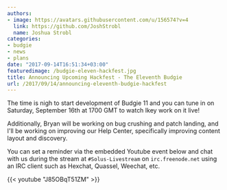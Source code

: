 ```yaml
---
authors:
- image: https://avatars.githubusercontent.com/u/156574?v=4
  link: https://github.com/JoshStrobl
  name: Joshua Strobl
categories:
- budgie
- news
- plans
date: "2017-09-14T16:51:34+03:00"
featuredimage: /budgie-eleven-hackfest.jpg
title: Announcing Upcoming Hackfest - The Eleventh Budgie
url: /2017/09/14/announcing-eleventh-budgie-hackfest
---
```


The time is nigh to start development of Budgie 11 and you can tune in on Saturday, September 16th at 1700 GMT to watch Ikey work on it live!

Additionally, Bryan will be working on bug crushing and patch landing, and I'll be working on improving our Help Center, specifically improving content layout and discovery.

You can set a reminder via the embedded Youtube event below and chat with us during the stream at `#Solus-Livestream` on `irc.freenode.net` using an IRC client such as Hexchat, Quassel, Weechat, etc.

{{< youtube "J85OBqT51ZM" >}}